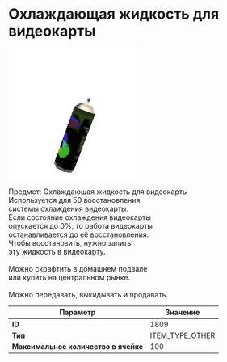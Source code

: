# Охлаждающая жидкость для видеокарты

![Item Image](../img/1809.webp?raw=true)

Предмет: Охлаждающая жидкость для видеокарты<br>Используется для 50 восстановления<br>системы охлаждения видеокарты.<br>Если состояние охлаждения видеокарты<br>опускается до 0%, то работа видеокарты<br>останавливается до её восстановления.<br>Чтобы восстановить, нужно залить<br>эту жидкость в видеокарту.<br><br>Можно скрафтить в домашнем подвале<br>или купить на центральном рынке.<br><br>Можно передавать, выкидывать и продавать.


| Параметр | Значение |
|----------|----------|
| **ID** | 1809 |
| **Тип** | ITEM_TYPE_OTHER |
| **Максимальное количество в ячейке** | 100 |

